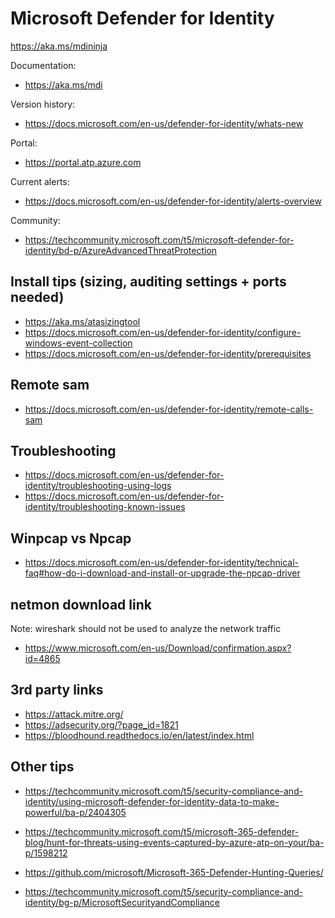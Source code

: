 # Microsoft Defender for Identity

https://aka.ms/mdininja

Documentation:
- https://aka.ms/mdi

Version history:
- https://docs.microsoft.com/en-us/defender-for-identity/whats-new

Portal:
- https://portal.atp.azure.com

Current alerts:
- https://docs.microsoft.com/en-us/defender-for-identity/alerts-overview

Community:
- https://techcommunity.microsoft.com/t5/microsoft-defender-for-identity/bd-p/AzureAdvancedThreatProtection

## Install tips (sizing, auditing settings + ports needed)
- https://aka.ms/atasizingtool
- https://docs.microsoft.com/en-us/defender-for-identity/configure-windows-event-collection
- https://docs.microsoft.com/en-us/defender-for-identity/prerequisites

## Remote sam
- https://docs.microsoft.com/en-us/defender-for-identity/remote-calls-sam

## Troubleshooting
- https://docs.microsoft.com/en-us/defender-for-identity/troubleshooting-using-logs
- https://docs.microsoft.com/en-us/defender-for-identity/troubleshooting-known-issues

## Winpcap vs Npcap
- https://docs.microsoft.com/en-us/defender-for-identity/technical-faq#how-do-i-download-and-install-or-upgrade-the-npcap-driver

## netmon download link
Note: wireshark should not be used to analyze the network traffic 
- https://www.microsoft.com/en-us/Download/confirmation.aspx?id=4865

## 3rd party links
- https://attack.mitre.org/
- https://adsecurity.org/?page_id=1821
- https://bloodhound.readthedocs.io/en/latest/index.html

## Other tips
- https://techcommunity.microsoft.com/t5/security-compliance-and-identity/using-microsoft-defender-for-identity-data-to-make-powerful/ba-p/2404305
- https://techcommunity.microsoft.com/t5/microsoft-365-defender-blog/hunt-for-threats-using-events-captured-by-azure-atp-on-your/ba-p/1598212
- https://github.com/microsoft/Microsoft-365-Defender-Hunting-Queries/

- https://techcommunity.microsoft.com/t5/security-compliance-and-identity/bg-p/MicrosoftSecurityandCompliance